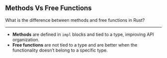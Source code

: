 ## Methods Vs Free Functions

What is the difference between methods and free functions in Rust?

---

* **Methods** are defined in `impl` blocks and tied to a type, improving API organization.
* **Free functions** are not tied to a type and are better when the functionality doesn’t belong to a specific type.

